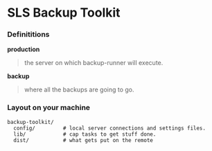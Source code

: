 # SLS Backup Toolkit 

### Definititions

**production**

> the server on which backup-runner will execute.

**backup** 

> where all the backups are going to go.



### Layout on your machine

    backup-toolkit/
      config/         # local server connections and settings files.
      lib/            # cap tasks to get stuff done.
      dist/           # what gets put on the remote 

